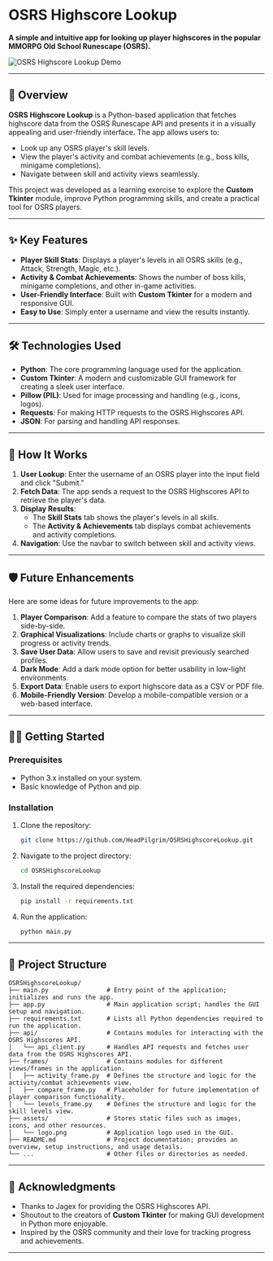 # OSRS Highscore Lookup

**A simple and intuitive app for looking up player highscores in the popular MMORPG Old School Runescape (OSRS).**

![OSRS Highscore Lookup Demo](https://i.imgur.com/nL2UJ5C.gif)


---

## 🚀 Overview

**OSRS Highscore Lookup** is a Python-based application that fetches highscore data from the OSRS Runescape API and presents it in a visually appealing and user-friendly interface. The app allows users to:

- Look up any OSRS player's skill levels.
- View the player's activity and combat achievements (e.g., boss kills, minigame completions).
- Navigate between skill and activity views seamlessly.

This project was developed as a learning exercise to explore the **Custom Tkinter** module, improve Python programming skills, and create a practical tool for OSRS players.

---

## ✨ Key Features

- **Player Skill Stats**: Displays a player's levels in all OSRS skills (e.g., Attack, Strength, Magic, etc.).
- **Activity & Combat Achievements**: Shows the number of boss kills, minigame completions, and other in-game activities.
- **User-Friendly Interface**: Built with **Custom Tkinter** for a modern and responsive GUI.
- **Easy to Use**: Simply enter a username and view the results instantly.

---

## 🛠️ Technologies Used

- **Python**: The core programming language used for the application.
- **Custom Tkinter**: A modern and customizable GUI framework for creating a sleek user interface.
- **Pillow (PIL)**: Used for image processing and handling (e.g., icons, logos).
- **Requests**: For making HTTP requests to the OSRS Highscores API.
- **JSON**: For parsing and handling API responses.

---

## 🚀 How It Works

1. **User Lookup**: Enter the username of an OSRS player into the input field and click "Submit."
2. **Fetch Data**: The app sends a request to the OSRS Highscores API to retrieve the player's data.
3. **Display Results**:
   - The **Skill Stats** tab shows the player's levels in all skills.
   - The **Activity & Achievements** tab displays combat achievements and activity completions.
4. **Navigation**: Use the navbar to switch between skill and activity views.

---

## 🛡️ Future Enhancements

Here are some ideas for future improvements to the app:

1. **Player Comparison**: Add a feature to compare the stats of two players side-by-side.
2. **Graphical Visualizations**: Include charts or graphs to visualize skill progress or activity trends.
3. **Save User Data**: Allow users to save and revisit previously searched profiles.
4. **Dark Mode**: Add a dark mode option for better usability in low-light environments.
5. **Export Data**: Enable users to export highscore data as a CSV or PDF file.
6. **Mobile-Friendly Version**: Develop a mobile-compatible version or a web-based interface.

---

## 🧑‍💻 Getting Started

### Prerequisites

- Python 3.x installed on your system.
- Basic knowledge of Python and pip.

### Installation

1. Clone the repository:
   ```bash
   git clone https://github.com/HeadPilgrim/OSRSHighscoreLookup.git
   ```
2. Navigate to the project directory:
   ```bash
   cd OSRSHighscoreLookup
   ```
3. Install the required dependencies:
   ```bash
   pip install -r requirements.txt
   ```
4. Run the application:
   ```bash
   python main.py
   ```

---

## 📂 Project Structure

```
OSRSHighscoreLookup/
├── main.py                # Entry point of the application; initializes and runs the app.
├── app.py                 # Main application script; handles the GUI setup and navigation.
├── requirements.txt       # Lists all Python dependencies required to run the application.
├── api/                   # Contains modules for interacting with the OSRS Highscores API.
│   └── api_client.py      # Handles API requests and fetches user data from the OSRS Highscores API.
├── frames/                # Contains modules for different views/frames in the application.
│   ├── activity_frame.py  # Defines the structure and logic for the activity/combat achievements view.
│   ├── compare_frame.py   # Placeholder for future implementation of player comparison functionality.
│   └── levels_frame.py    # Defines the structure and logic for the skill levels view.
├── assets/                # Stores static files such as images, icons, and other resources.
│   └── logo.png           # Application logo used in the GUI.
├── README.md              # Project documentation; provides an overview, setup instructions, and usage details.
└── ...                    # Other files or directories as needed.
```

---

## 🙏 Acknowledgments

- Thanks to Jagex for providing the OSRS Highscores API.
- Shoutout to the creators of **Custom Tkinter** for making GUI development in Python more enjoyable.
- Inspired by the OSRS community and their love for tracking progress and achievements.

---
